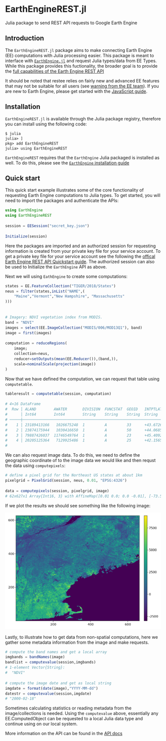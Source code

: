 # EarthEngineREST.jl
Julia package to send REST API requests to Google Earth Engine

## Introduction

The `EarthEngineREST.jl` package aims to make connecting Earth Engine (EE) computations with Julia processing easier. This package is meant to interface with [`EarthEngine.jl`](https://kmarkert.github.io/EarthEngine.jl/dev/) and request Julia types/data from EE Types. While this package provides this fuctionality, the broader goal is to provide the [full capabilities of the Earth Engine REST API](https://developers.google.com/earth-engine/reference/rest)

It should be noted that restee relies on fairly new and advanced EE features that may not be suitable for all users (see [warning from the EE team](https://developers.google.com/earth-engine/reference#audience)). If you are new to Earth Engine, please get started with the [JavaScript guide](https://developers.google.com/earth-engine/getstarted).

## Installation

`EarthEngineREST.jl` is available through the Julia package registry, therefore you can install using the following code:

```
$ julia
julia> ]
pkg> add EarthEngineREST
julia> using EarthEngineREST
```

`EarthEngineREST` requires that the `EarthEngine` Julia packaged is installed as well. To do this, please see the [`EarthEngine` installation guide](https://kmarkert.github.io/EarthEngine.jl/dev/#Installation)


## Quick start

This quick start example illustrates some of the core functionality of requesting Earth Engine computations to Julia types. To get started, you will need to import the packages and authenticate the APIs:

```julia
using EarthEngine
using EarthEngineREST

session = EESession("secret_key.json")

Initialize(session)
```

Here the packages are imported and an authorized session for requesting information is created from your private key file for your service account. To get a private key file for your service account see the following the [offical Earth Engine REST API Quickstart guide](https://developers.google.com/earth-engine/reference/Quickstart#obtain-a-private-key-file-for-your-service-account). The authorized session can also be used to Initialize the `EarthEngine` API as above.

Next we will using `EathEngine` to create some computations:

```julia
states = EE.FeatureCollection("TIGER/2018/States")
neus = filter(states,inList("NAME",(
    "Maine","Vermont","New Hampshire", "Massachusetts"
)))


# Imagery: NDVI vegetation index from MODIS.
band = "NDVI"
images = select(EE.ImageCollection("MODIS/006/MOD13Q1"), band)
image = first(images)

computation = reduceRegions(
    image;
    collection=neus,
    reducer=setOutputs(mean(EE.Reducer()),(band,)),
    scale=nominalScale(projection(image))
)
```

Now that we have defined the computation, we can request that table using `computetable`.

```julia
tableresult = computetable(session, computation)

# 4×16 DataFrame
#  Row │ ALAND        AWATER       DIVISION  FUNCSTAT  GEOID   INTPTLAT     INTPTLON      LSAD    MTFCC   NAME           NDVI     REGION  STATEFP  STATENS   STUSPS  geom             ⋯
#      │ Int64        Int64        String    String    String  String       String        String  String  String         Float64  String  String   String    String  IGeometr…        ⋯
# ─────┼───────────────────────────────────────────────────────────────────────────────────────────────────────────────────────────────────────────────────────────────────────────────
#    1 │ 23189413166   1026675248  1         A         33      +43.6726907  -071.5843145  00      G4000   New Hampshire  2579.07  1       33       01779794  NH      Geometry: wkbPol ⋯
#    2 │ 23874175944   1030416650  1         A         50      +44.0685773  -072.6691839  00      G4000   Vermont        1940.65  1       50       01779802  VT      Geometry: wkbPol
#    3 │ 79887426037  11746549764  1         A         23      +45.4092843  -068.6666160  00      G4000   Maine          1911.13  1       23       01779787  ME      Geometry: wkbPol
#    4 │ 20205125364   7129925486  1         A         25      +42.1565196  -071.4895915  00      G4000   Massachusetts  4190.74  1       25       00606926  MA      Geometry: wkbPol
#                                                                                                                                                                      1 column omitted
```

We can also request image data. To do this, we need to define the geographic coordinate of to the image data we would like and then requst the data using `computepixels`:

```julia
# define a pixel grid for the Northeast US states at about 1km
pixelgrid = PixelGrid(session, neus, 0.01, "EPSG:4326")

data = computepixels(session, pixelgrid, image)
# 62x627x1 Array{Int16, 3} with AffineMap([0.01 0.0; 0.0 -0.01], [-73.50818980721034, 47.459858919112]) and CRS EPSG:4326
```

If we plot the results we should see something like the following image:

![ndvi_example](docs/src/assets/ndvi_example.png)

Lastly, to illustrate how to get data from non-spatial computations, here we gather some metadata information from the image and make requests.

```julia
# compute the band names and get a local array
imgbands = bandNames(image)
bandlist = computevalue(session,imgbands)
# 1-element Vector{String}:
#  "NDVI"

# compute the image date and get as local string
imgdate = format(date(image),"YYYY-MM-dd")
datestr = computevalue(session,imgdate)
# "2000-02-18"
```

Sometimes calculating statistics or reading metadata from the image/collections is needed. Using the `computevalue` above, essentially any EE.ComputedObject can be requested to a local Julia data type and continue using on our local system.

More information on the API can be found in the [API docs](https://kmarkert.github.io/EarthEngineREST.jl/dev/api/)
